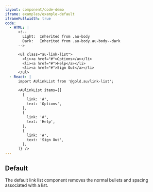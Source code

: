 ```yaml
---
layout: component/code-demo
iframe: examples/example-default
iframeFullwidth: true
code:
  - HTML: |
      <!--
        Light:  Inherited from .au-body
        Dark:   Inherited from .au-body.au-body--dark
      -->

      <ul class="au-link-list">
        <li><a href="#">Options</a></li>
        <li><a href="#">Help</a></li>
        <li><a href="#">Sign Out</a></li>
      </ul>
  - React: |
      import AUlinkList from '@gold.au/link-list';

      <AUlinkList items={[
        {
          link: '#',
          text: 'Options',
        },
        {
          link: '#',
          text: 'Help',
        },
        {
          link: '#',
          text: 'Sign Out',
        },
      ]} />
---
```

## Default

The default link list component removes the normal bullets and spacing associated with a list.
